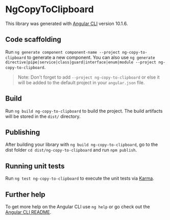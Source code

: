 # NgCopyToClipboard

This library was generated with [Angular CLI](https://github.com/angular/angular-cli) version 10.1.6.

## Code scaffolding

Run `ng generate component component-name --project ng-copy-to-clipboard` to generate a new component. You can also use `ng generate directive|pipe|service|class|guard|interface|enum|module --project ng-copy-to-clipboard`.
> Note: Don't forget to add `--project ng-copy-to-clipboard` or else it will be added to the default project in your `angular.json` file. 

## Build

Run `ng build ng-copy-to-clipboard` to build the project. The build artifacts will be stored in the `dist/` directory.

## Publishing

After building your library with `ng build ng-copy-to-clipboard`, go to the dist folder `cd dist/ng-copy-to-clipboard` and run `npm publish`.

## Running unit tests

Run `ng test ng-copy-to-clipboard` to execute the unit tests via [Karma](https://karma-runner.github.io).

## Further help

To get more help on the Angular CLI use `ng help` or go check out the [Angular CLI README](https://github.com/angular/angular-cli/blob/master/README.md).
